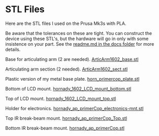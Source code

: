 # STL Files

Here are the STL files I used on the Prusa Mk3s with PLA.

Be aware that the tolerances on these are tight.  You can construct the device using these STL's, but the hardware will go in only with some insistence on your part.  See the [readme.md in the docs folder](https://github.com/casspop/PrimerCop/blob/master/docs/Function%20and%20Assembly%20Notes.md) for more details.

Base for articulating arm (2 are needed). [ArticArm1602_base.stl](./ArticArm1602_base.stl)

Articulating arm section (2 needed). [ArticArm1602_sect.stl](./ArticArm1602_sect.stl)

Plastic version of my metal base plate. [horn_primercop_plate.stl](./horn_primercop_plate.stl)

Bottom of LCD mount. [hornady_1602_LCD_mount_bottom.stl](./hornady_1602_LCD_mount_bottom.stl)

Top of LCD mount. [hornady_1602_LCD_mount_top.stl](./hornady_1602_LCD_mount_top.stl)

Holder for electronics. [hornady_ap_primerCop_electronics-mnt.stl](./hornady_ap_primerCop_electronics-mnt.stl)

Top IR break-beam mount. [hornady_ap_primerCop_Top.stl](./hornady_ap_primerCop_Top.stl)

Bottom IR break-beam mount. [hornady_ap_primerCop.stl](./hornady_ap_primerCop.stl)
